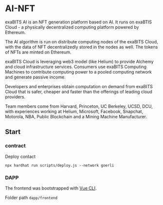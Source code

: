 # AI-NFT

exaBITS AI is an NFT generation platform based on AI. It runs on exaBTIS Cloud - a physically decentralized computing platform powered by Ethereum.

The AI algorithm is run on distribute computing nodes of the exaBITS Cloud, with the data of NFT decentralizedly stored in the nodes as well. The tokens of NFTs are minted on Ethereum.

exaBITS Cloud is leveraging web3 model (like Helium) to provide Alchemy and cloud infrastructure services. Consumers use exaBITS Computing Machines to contribute computing power to a pooled computing network and generate passive income.

Developers and enterprises obtain computation on demand from exaBITS Cloud that is safer, cheaper and faster than the offerings of leading cloud providers.

Team members come from Harvard, Princeton, UC Berkeley, UCSD, DCU, with experiences working at Helium, Microsoft, Facebook, Snapchat, Motorola, NBA, Public Blockchain and a Mining Machine Manufacturer.

## Start

### contract

Deploy contact

```
npx hardhat run scripts/deploy.js --network goerli
```

### DAPP

The frontend was bootstrapped with [Vue CLI](https://cli.vuejs.org/).

Folder path `dapp/frontend`
